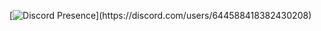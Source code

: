 [![Discord Presence](https://lanyard-profile-readme.vercel.app/api/644588418382430208?theme=dark&bg=8696969&animated=false&hideDiscrim=true&borderRadius=30px&idleMessage=Probably%20doing%20something%20else...)](https://discord.com/users/644588418382430208)
